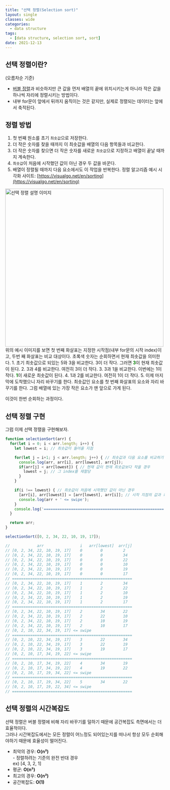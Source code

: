 ```yaml
---
title: "선택 정렬(Selection sort)"
layout: single
classes: wide
categories:
  - data structure
tags:
  - [data structure, selection sort, sort]
date: 2021-12-13
---
```


## 선택 정렬이란?
(오름차순 기준)
* <a href="https://jindonyy.github.io/TIL/data%20structure/bubble-sort/">버블 정렬</a>과 비슷하지만 큰 값을 먼저 배열의 끝에 위치시키는게 아니라 작은 값을 하나씩 자리에 정렬시키는 방법이다.  
* 내부 for문이 앞에서 뒤까지 움직이는 것은 같지만, 실제로 정렬되는 데이터는 앞에서 축적된다.  

## 정렬 방법
1. 첫 번째 원소를 초기 `최솟값`으로 저장한다.
2. 더 작은 숫자를 찾을 때까지 이 최솟값을 배열의 다음 항목들과 비교한다.
3. 더 작은 숫자를 찾으면 더 작은 숫자를 새로운 `최솟값`으로 지정하고 배열이 끝날 때까지 계속한다.
4. `최솟값`이 처음에 시작했던 값이 아닌 경우 두 값을 바꾼다.
5. 배열이 정렬될 때까지 다음 요소에서도 이 작업을 반복한다.
정렬 알고리즘 예시 시각화 사이트: [https://visualgo.net/en/sorting](https://visualgo.net/en/sorting)
  
<img src='{{ "/assets/images/2021-12-13-post-img2.png" | relative_url }}' style="width:500px;" title="선택 정렬 설명 이미지" alt="선택 정렬 설명 이미지"/>   
위의 예시 이미지를 보면  
첫 번째 화살표는 지정한 시작점(내부 for문의 시작 index)이고, 두번 째 화살표는 비교 대상이다.  
초록색 숫자는 순회하면서 현재 최솟값을 의미한다.  
1. 초기 최솟값으로 되있는 5와 3을 비교한다.  
3이 더 작다.  
그러면 <strong style="color: green">3</strong>이 현재 최솟값이 된다.  
2. 3과 4를 비교한다.  
여전히 3이 더 작다.  
3. 3과 1을 비교한다.  
이번에는 1이 작다.  
<strong style="color: green">1</strong>이 새로운 최솟값이 된다.  
4. 1과 2를 비교한다.  
여전히 1이 더 작다.  
5. 이제 마지막에 도착했으니 자리 바꾸기를 한다.  
최솟값인 요소를 첫 번째 화살표의 요소와 자리 바꾸기를 한다.  
그럼 배열에 있는 가장 작은 요소가 맨 앞으로 가게 된다.  
  
이것이 한번 순회하는 과정이다.

## 선택 정렬 구현
그럼 이제 선택 정렬을 구현해보자.

```javascript
function selectionSort(arr) {
  for(let i = 0; i < arr.length; i++) {
    let lowest = i; // 최솟값이 들어올 지점

    for(let j = i+1; j < arr.length; j++) { // 최솟값과 다음 요소를 비교하기 위해 i+1부터 시작
      console.log(arr, arr[i], arr[lowest], arr[j]);
      if(arr[j] < arr[lowest]) { // 현재 값이 현재 최솟값보다 작을 경우
        lowest = j; // 그 index를 재할당
      }
    }

    if(i !== lowest) { // 최솟값이 처음에 시작했던 값이 아닌 경우
      [arr[i], arr[lowest]] = [arr[lowest], arr[i]]; // 시작 지점의 값과 최솟값을 swipe
      console.log(arr + ' <= swipe');
    }
    console.log('=====================================================');
  }

  return arr;
}

selectionSort([0, 2, 34, 22, 10, 19, 17]);

//            arr                i   arr[lowest]  arr[j]
// [0, 2, 34, 22, 10, 19, 17]    0        0         2
// [0, 2, 34, 22, 10, 19, 17]    0        0         34
// [0, 2, 34, 22, 10, 19, 17]    0        0         22
// [0, 2, 34, 22, 10, 19, 17]    0        0         10
// [0, 2, 34, 22, 10, 19, 17]    0        0         19
// [0, 2, 34, 22, 10, 19, 17]    0        0         17
// =====================================================
// [0, 2, 34, 22, 10, 19, 17]    1        2         34
// [0, 2, 34, 22, 10, 19, 17]    1        2         22
// [0, 2, 34, 22, 10, 19, 17]    1        2         10
// [0, 2, 34, 22, 10, 19, 17]    1        2         19
// [0, 2, 34, 22, 10, 19, 17]    1        2         17
// =====================================================
// [0, 2, 34, 22, 10, 19, 17]    2        34        22
// [0, 2, 34, 22, 10, 19, 17]    2        22        10
// [0, 2, 34, 22, 10, 19, 17]    2        10        19
// [0, 2, 34, 22, 10, 19, 17]    2        10        17
// [0, 2, 10, 22, 34, 19, 17] <= swipe
// =====================================================
// [0, 2, 10, 22, 34, 19, 17]    3        22        34
// [0, 2, 10, 22, 34, 19, 17]    3        22        19
// [0, 2, 10, 22, 34, 19, 17]    3        19        17
// [0, 2, 10, 17, 34, 19, 22] <= swipe
// =====================================================
// [0, 2, 10, 17, 34, 19, 22]    4        34        19
// [0, 2, 10, 17, 34, 19, 22]    4        19        22
// [0, 2, 10, 17, 19, 34, 22] <= swipe
// =====================================================
// [0, 2, 10, 17, 19, 34, 22]    5        34        22
// [0, 2, 10, 17, 19, 22, 34] <= swipe
// =====================================================
```

## 선택 정렬의 시간복잡도
선택 정렬은 버블 정렬에 비해 자리 바꾸기를 덜하기 때문에 공간복잡도 측면에서는 더 효율적이다.  
그러나 시간복잡도에서는 모든 정렬이 어느정도 되어있는지를 떠나서 항상 모두 순회해야하기 때문에 효율성이 떨어진다.  
* 최악의 경우: **O(n²)**  
  \- 정렬하려는 기준의 완전 반대 경우  
      ex) [4, 3, 2, 1]  
* 평균: **O(n²)**
* 최고의 경우: **O(n²)**
* 공간복잡도:  **O(1)**